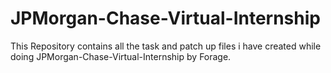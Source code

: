# JPMorgan-Chase-Virtual-Internship
This Repository contains all the task and patch up files i have created while doing JPMorgan-Chase-Virtual-Internship by Forage.
